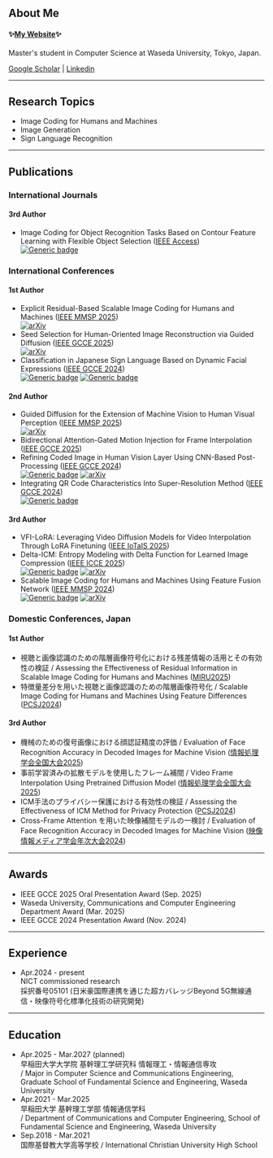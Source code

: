 <h2 align="left">About Me</h2>
<h4 align="left">
  ✨<a href="https://qwert-top.github.io/">My Website</a>✨
</h4>
Master's student in Computer Science at Waseda University, Tokyo, Japan.

<p align="left">
  <a href="https://scholar.google.com/citations?user=u1nK1wgAAAAJ&hl=en">Google Scholar</a> | <a href="https://www.linkedin.com/in/qwert-top">Linkedin</a>
</p>

---

<h2 align="left">Research Topics</h2>
<p align="left">

- Image Coding for Humans and Machines
- Image Generation
- Sign Language Recognition
</p>

---

<h2 align="left">Publications</h2>
<h3 align="left">International Journals</h3>
<h4 aligh="left">3rd Author</h4>
<p align="left">

- Image Coding for Object Recognition Tasks Based on Contour Feature Learning with Flexible Object Selection ([IEEE Access](https://ieeexplore.ieee.org/xpl/RecentIssue.jsp?punumber=6287639))<br>
  [![Generic badge](https://img.shields.io/badge/IEEE_Xplore-00629B.svg)](https://ieeexplore.ieee.org/abstract/document/11029205)
</p>

<h3 align="left">International Conferences</h3>
<h4 aligh="left">1st Author</h4>
<p align="left">

- Explicit Residual-Based Scalable Image Coding for Humans and Machines ([IEEE MMSP 2025](https://attend.ieee.org/mmsp-2025/)) <br>
  [![arXiv](https://img.shields.io/badge/arXiv-b31b1b.svg)](https://arxiv.org/abs/2506.19297)
- Seed Selection for Human-Oriented Image Reconstruction via Guided Diffusion ([IEEE GCCE 2025](https://www.ieee-gcce.org/2025/index.html)) <br>
 [![arXiv](https://img.shields.io/badge/arXiv-b31b1b.svg)](https://arxiv.org/abs/2506.05363)
- Classification in Japanese Sign Language Based on Dynamic Facial Expressions ([IEEE GCCE 2024](https://www.ieee-gcce.org/2024/index.html)) <br>
 [![Generic badge](https://img.shields.io/badge/IEEE_Xplore-00629B.svg)](https://ieeexplore.ieee.org/document/10760997)
[![Generic badge](https://img.shields.io/badge/arXiv-b31b1b.svg)](https://arxiv.org/abs/2411.06347)

</p>
<h4 aligh="left">2nd Author</h4>
<p align="left">

- Guided Diffusion for the Extension of Machine Vision to Human Visual Perception ([IEEE MMSP 2025](https://attend.ieee.org/mmsp-2025/)) <br>
[![arXiv](https://img.shields.io/badge/arXiv-b31b1b.svg)](https://arxiv.org/abs/2503.17907)
- Bidirectional Attention-Gated Motion Injection for Frame Interpolation ([IEEE GCCE 2025](https://www.ieee-gcce.org/2025/index.html)) <br>
- Refining Coded Image in Human Vision Layer Using CNN-Based Post-Processing ([IEEE GCCE 2024](https://www.ieee-gcce.org/2024/index.html)) <br>
[![Generic badge](https://img.shields.io/badge/IEEE_Xplore-00629B.svg)](https://ieeexplore.ieee.org/document/10760327)
[![arXiv](https://img.shields.io/badge/arXiv-b31b1b.svg)](https://arxiv.org/abs/2405.11894)
- Integrating QR Code Characteristics Into Super-Resolution Method ([IEEE GCCE 2024](https://www.ieee-gcce.org/2024/index.html)) <br>
 [![Generic badge](https://img.shields.io/badge/IEEE_Xplore-00629B.svg)](https://ieeexplore.ieee.org/document/10760486)
</p>
<h4 aligh="left">3rd Author</h4>
<p align="left">

- VFI-LoRA: Leveraging Video Diffusion Models for Video Interpolation Through LoRA Finetuning ([IEEE IoTaIS 2025](https://iotais.org/)) <br>
- Delta-ICM: Entropy Modeling with Delta Function for Learned Image Compression ([IEEE ICCE 2025](https://icce.org/2025/)) <br>
 [![Generic badge](https://img.shields.io/badge/IEEE_Xplore-00629B.svg)](https://ieeexplore.ieee.org/document/10929842)
[![arXiv](https://img.shields.io/badge/arXiv-b31b1b.svg)](https://arxiv.org/abs/2410.07669)
- Scalable Image Coding for Humans and Machines Using Feature Fusion Network ([IEEE MMSP 2024](https://attend.ieee.org/mmsp-2024/)) <br>
  [![Generic badge](https://img.shields.io/badge/IEEE_Xplore-00629B.svg)](https://ieeexplore.ieee.org/document/10743782)
[![arXiv](https://img.shields.io/badge/arXiv-b31b1b.svg)](https://arxiv.org/abs/2405.09152)
</p>

<h3 align="left">Domestic Conferences, Japan</h3>
<h4 aligh="left">1st Author</h4>
<p align="left">

- 視聴と画像認識のための階層画像符号化における残差情報の活用とその有効性の検証 / Assessing the Effectiveness of Residual Information in Scalable Image Coding for Humans and Machines ([MIRU2025](https://cvim.ipsj.or.jp/MIRU2025/index.html))
- 特徴量差分を用いた視聴と画像認識のための階層画像符号化 / Scalable Image Coding for Humans and Machines Using Feature Differences ([PCSJ2024](https://www.pcsj-imps.org/archive/2024.html))
</p>
<h4 aligh="left">3rd Author</h4>
<p align="left">

- 機械のための復号画像における顔認証精度の評価 / Evaluation of Face Recognition Accuracy in Decoded Images for Machine Vision ([情報処理学会全国大会2025](https://www.ipsj.or.jp/event/taikai/87/index.html))
- 事前学習済みの拡散モデルを使用したフレーム補間 / Video Frame Interpolation Using Pretrained Diffusion Model ([情報処理学会全国大会2025](https://www.ipsj.or.jp/event/taikai/87/index.html))
- ICM手法のプライバシー保護における有効性の検証 / Assessing the Effectiveness of ICM Method for Privacy Protection ([PCSJ2024](https://www.pcsj-imps.org/archive/2024.html))
- Cross-Frame Attention を用いた映像補間モデルの一検討 / Evaluation of Face Recognition Accuracy in Decoded Images for Machine Vision ([映像情報メディア学会年次大会2024](https://www.ite.or.jp/annual/2024/))
</p>

---

<h2 align="left">Awards</h2>

- IEEE GCCE 2025 Oral Presentation Award (Sep. 2025)
- Waseda University, Communications and Computer Engineering Department Award (Mar. 2025)
- IEEE GCCE 2024 Presentation Award (Nov. 2024)

---

<h2 align="left">Experience</h2>

- Apr.2024 - present <br>
 NICT commissioned research <br>
 採択番号05101 (日米豪国際連携を通じた超カバレッジBeyond 5G無線通信・映像符号化標準化技術の研究開発)

---

<h2 align="left">Education</h2>

- Apr.2025 - Mar.2027 (planned) <br>
  早稲田大学大学院 基幹理工学研究科 情報理工・情報通信専攻 <br>
  / Major in Computer Science and Communications Engineering, Graduate School of Fundamental Science and Engineering, Waseda University
- Apr.2021 - Mar.2025 <br>
  早稲田大学 基幹理工学部 情報通信学科 <br>
  / Department of Communications and Computer Engineering, School of Fundamental Science and Engineering, Waseda University
- Sep.2018 - Mar.2021 <br>
国際基督教大学高等学校 / International Christian University High School
